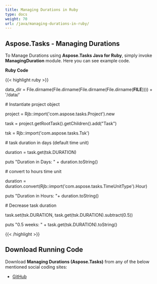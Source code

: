 ```yaml
---
title: Managing Durations in Ruby
type: docs
weight: 70
url: /java/managing-durations-in-ruby/
---
```


## **Aspose.Tasks - Managing Durations**
To Manage Durations using **Aspose.Tasks Java for Ruby**, simply invoke **ManagingDuration** module. Here you can see example code.

**Ruby Code**

{{< highlight ruby >}}

 data_dir = File.dirname(File.dirname(File.dirname(File.dirname(__FILE__)))) + '/data/'



\# Instantiate project object

project = Rjb::import('com.aspose.tasks.Project').new

task = project.getRootTask().getChildren().add("Task")

tsk = Rjb::import('com.aspose.tasks.Tsk')

\# task duration in days (default time unit)

duration = task.get(tsk.DURATION)

puts "Duration in Days: " + duration.toString()

\# convert to hours time unit

duration = duration.convert(Rjb::import('com.aspose.tasks.TimeUnitType').Hour)

puts "Duration in Hours: "+ duration.toString()

\# Decrease task duration

task.set(tsk.DURATION, task.get(tsk.DURATION).subtract(0.5))

puts "0.5 weeks: " + task.get(tsk.DURATION).toString()

{{< /highlight >}}
## **Download Running Code**
Download **Managing Durations (Aspose.Tasks)** from any of the below mentioned social coding sites:

- [GitHub](https://github.com/aspose-tasks/Aspose.Tasks-for-Java/blob/master/Plugins/Aspose_Tasks_Java_for_Ruby/lib/asposetasksjava/Tasks/managingduration.rb)
